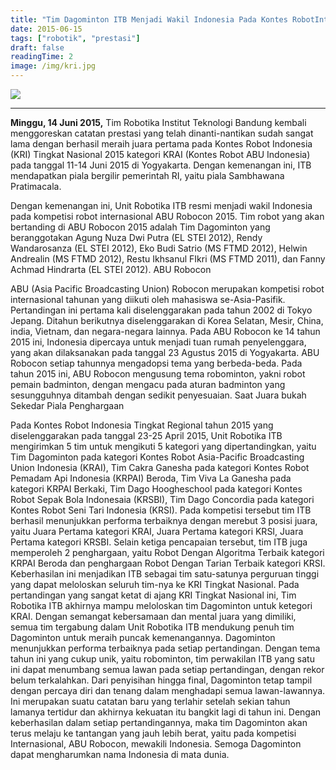 ```yaml
---
title: "Tim Dagominton ITB Menjadi Wakil Indonesia Pada Kontes RobotInternasional ABU Robocon 2015"
date: 2015-06-15
tags: ["robotik", "prestasi"]
draft: false
readingTime: 2
image: /img/kri.jpg
---
```

<div class="text-center">
	<img src="/img/kri.jpg">
	<hr>
</div>

**Minggu, 14 Juni 2015,** Tim Robotika Institut Teknologi Bandung kembali menggoreskan catatan prestasi yang telah dinanti-nantikan sudah sangat lama dengan berhasil meraih juara pertama pada Kontes Robot Indonesia (KRI) Tingkat Nasional 2015 kategori KRAI (Kontes Robot ABU Indonesia) pada tanggal 11-14 Juni 2015 di Yogyakarta. Dengan kemenangan ini, ITB mendapatkan piala bergilir pemerintah RI, yaitu piala Sambhawana Pratimacala.

Dengan kemenangan ini, Unit Robotika ITB resmi menjadi wakil Indonesia pada kompetisi robot internasional ABU Robocon 2015. Tim robot yang akan bertanding di ABU Robocon 2015 adalah Tim Dagominton yang beranggotakan Agung Nuza Dwi Putra (EL STEI 2012), Rendy Wandarosanza (EL STEI 2012), Eko Budi Satrio (MS FTMD 2012), Helwin Andrealin (MS FTMD 2012), Restu Ikhsanul FIkri (MS FTMD 2011), dan Fanny Achmad Hindrarta (EL STEI 2012).
ABU Robocon

ABU (Asia Pacific Broadcasting Union) Robocon merupakan kompetisi robot internasional tahunan yang diikuti oleh mahasiswa se-Asia-Pasifik. Pertandingan ini pertama kali diselenggarakan pada tahun 2002 di Tokyo Jepang. Ditahun berikutnya diselenggarakan di Korea Selatan, Mesir, China, india, Vietnam, dan negara-negara lainnya. Pada ABU Robocon ke 14 tahun 2015 ini, Indonesia dipercaya untuk menjadi tuan rumah penyelenggara, yang akan dilaksanakan pada tanggal 23 Agustus 2015 di Yogyakarta. ABU Robocon setiap tahunnya mengadopsi tema yang berbeda-beda. Pada tahun 2015 ini, ABU Robocon mengusung tema robominton, yakni robot pemain badminton, dengan mengacu pada aturan badminton yang sesungguhnya ditambah dengan sedikit penyesuaian.
Saat Juara bukah Sekedar Piala Penghargaan

Pada Kontes Robot Indonesia Tingkat Regional tahun 2015 yang diselenggarakan pada tanggal 23-25 April 2015, Unit Robotika ITB mengirimkan 5 tim untuk mengikuti 5 kategori yang dipertandingkan, yaitu Tim Dagominton pada kategori Kontes Robot Asia-Pacific Broadcasting Union Indonesia (KRAI), Tim Cakra Ganesha pada kategori Kontes Robot Pemadam Api Indonesia (KRPAI) Beroda, Tim Viva La Ganesha pada kategori KRPAI Berkaki, Tim Dago Hoogheschool pada kategori Kontes Robot Sepak Bola Indonesaia (KRSBI), Tim Dago Concordia pada kategori Kontes Robot Seni Tari Indonesia (KRSI). Pada kompetisi tersebut tim ITB berhasil menunjukkan performa terbaiknya dengan merebut 3 posisi juara, yaitu Juara Pertama kategori KRAI, Juara Pertama kategori KRSI, Juara Pertama kategori KRSBI. Selain ketiga pencapaian tersebut, tim ITB juga memperoleh 2 penghargaan, yaitu Robot Dengan Algoritma Terbaik kategori KRPAI Beroda dan penghargaan Robot Dengan Tarian Terbaik kategori KRSI. Keberhasilan ini menjadikan ITB sebagai tim satu-satunya perguruan tinggi yang dapat meloloskan seluruh tim-nya ke KRI Tingkat Nasional.
Pada pertandingan yang sangat ketat di ajang KRI Tingkat Nasional ini, Tim Robotika ITB akhirnya mampu meloloskan tim Dagominton untuk ketegori KRAI. Dengan semangat kebersamaan dan mental juara yang dimiliki, semua tim tergabung dalam Unit Robotika ITB mendukung penuh tim Dagominton untuk meraih puncak kemenangannya.
Dagominton menunjukkan performa terbaiknya pada setiap pertandingan. Dengan tema tahun ini yang cukup unik, yaitu robominton, tim perwakilan ITB yang satu ini dapat menumbang semua lawan pada setiap pertandingan, dengan rekor belum terkalahkan. Dari penyisihan hingga final, Dagominton tetap tampil dengan percaya diri dan tenang dalam menghadapi semua lawan-lawannya.
Ini merupakan suatu catatan baru yang terlahir setelah sekian tahun lamanya tertidur dan akhirnya kekuatan itu bangkit lagi di tahun ini. Dengan keberhasilan dalam setiap pertandingannya, maka tim Dagominton akan terus melaju ke tantangan yang jauh lebih berat, yaitu pada kompetisi Internasional, ABU Robocon, mewakili Indonesia. Semoga Dagominton dapat mengharumkan nama Indonesia di mata dunia.
